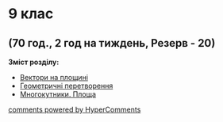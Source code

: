 <div id="hypercomments_widget" class="js-hypercomments-widget invisible"></div>

# 9 клас

## (70 год., 2 год на тиждень, Резерв - 20)

<b>Зміст розділу:</b><br>

<ul class="articles" type="disc">
    <li><a href="./vektory.md">Вектори на площині</a></li>
    <li><a href="./geometrychny_peretvorennya.md">Геометричні перетворення</a></li>
    <li><a href="./mnogokutnyki.md">Многокутники. Площа</a></li>
</ul>

<div class="js-hypercomments-container">
<a href="http://hypercomments.com" class="hc-link" title="comments widget">comments powered by HyperComments</a>
</div>